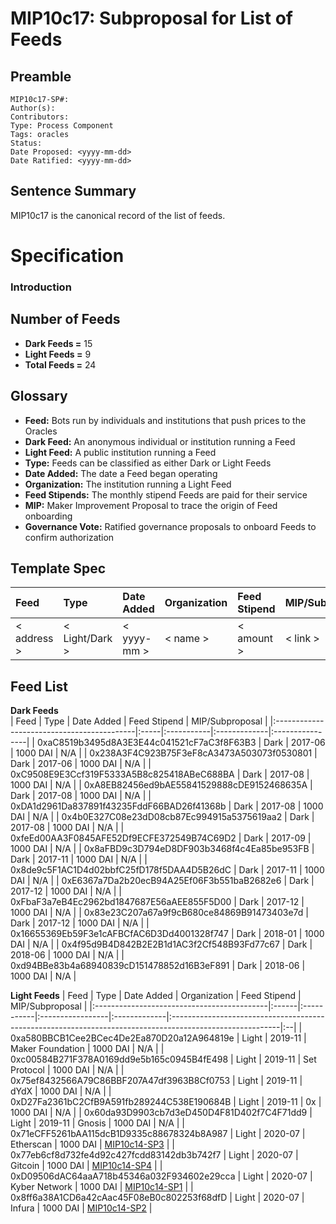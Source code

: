 # MIP10c17: Subproposal for List of Feeds

## Preamble
```
MIP10c17-SP#: 
Author(s):
Contributors:
Type: Process Component
Tags: oracles
Status:
Date Proposed: <yyyy-mm-dd>
Date Ratified: <yyyy-mm-dd>
```

## Sentence Summary

MIP10c17 is the canonical record of the list of feeds.

# Specification

### Introduction

## Number of Feeds
- **Dark Feeds =** 15
- **Light Feeds =** 9
- **Total Feeds =** 24

## Glossary

- **Feed:** Bots run by individuals and institutions that push prices to the Oracles
- **Dark Feed:** An anonymous individual or institution running a Feed
- **Light Feed:** A public institution running a Feed
- **Type:** Feeds can be classified as either Dark or Light Feeds
- **Date Added:** The date a Feed began operating
- **Organization:** The institution running a Light Feed
- **Feed Stipends:** The monthly stipend Feeds are paid for their service
- **MIP:**  Maker Improvement Proposal to trace the origin of Feed onboarding
- **Governance Vote:** Ratified governance proposals to onboard Feeds to confirm authorization

## Template Spec

|     Feed    |       Type     |  Date Added | Organization | Feed Stipend |    MIP/Subproposal    |
| :---------- | :------------- | :---------- | :----------- | :----------- | :-------------------- |
| < address > | < Light/Dark > | < yyyy-mm > |   < name >   |  < amount >  |  < link >             |



## Feed List

**Dark Feeds**   
| Feed                                       | Type | Date Added | Feed Stipend | MIP/Subproposal |
|:-------------------------------------------|:-----|:-----------|:-------------|:----------------|
| 0xaC8519b3495d8A3E3E44c041521cF7aC3f8F63B3 | Dark | 2017-06    | 1000 DAI     | N/A             |
| 0x238A3F4C923B75F3eF8cA3473A503073f0530801 | Dark | 2017-06    | 1000 DAI     | N/A             |
| 0xC9508E9E3Ccf319F5333A5B8c825418ABeC688BA | Dark | 2017-08    | 1000 DAI     | N/A             |
| 0xA8EB82456ed9bAE55841529888cDE9152468635A | Dark | 2017-08    | 1000 DAI     | N/A             |
| 0xDA1d2961Da837891f43235FddF66BAD26f41368b | Dark | 2017-08    | 1000 DAI     | N/A             |
| 0x4b0E327C08e23dD08cb87Ec994915a5375619aa2 | Dark | 2017-08    | 1000 DAI     | N/A             |
| 0xfeEd00AA3F0845AFE52Df9ECFE372549B74C69D2 | Dark | 2017-09    | 1000 DAI     | N/A             |
| 0x8aFBD9c3D794eD8DF903b3468f4c4Ea85be953FB | Dark | 2017-11    | 1000 DAI     | N/A             |
| 0x8de9c5F1AC1D4d02bbfC25fD178f5DAA4D5B26dC | Dark | 2017-11    | 1000 DAI     | N/A             |
| 0xE6367a7Da2b20ecB94A25Ef06F3b551baB2682e6 | Dark | 2017-12    | 1000 DAI     | N/A             |
| 0xFbaF3a7eB4Ec2962bd1847687E56aAEE855F5D00 | Dark | 2017-12    | 1000 DAI     | N/A             |
| 0x83e23C207a67a9f9cB680ce84869B91473403e7d | Dark | 2017-12    | 1000 DAI     | N/A             |
| 0x16655369Eb59F3e1cAFBCfAC6D3Dd4001328f747 | Dark | 2018-01    | 1000 DAI     | N/A             |
| 0x4f95d9B4D842B2E2B1d1AC3f2Cf548B93Fd77c67 | Dark | 2018-06    | 1000 DAI     | N/A             |
| 0xd94BBe83b4a68940839cD151478852d16B3eF891 | Dark | 2018-06    | 1000 DAI     | N/A             |


**Light Feeds**
| Feed                                       | Type  | Date Added | Organization     | Feed Stipend | MIP/Subproposal                            |
|:-------------------------------------------|:------|:-----------|:-----------------|:-------------|:---------------------------------------------------------------------------------------------------------|:--|
| 0xa580BBCB1Cee2BCec4De2Ea870D20a12A964819e | Light | 2019-11    | Maker Foundation | 1000 DAI     | N/A                                                                                                      |
| 0xc00584B271F378A0169dd9e5b165c0945B4fE498 | Light | 2019-11    | Set Protocol     | 1000 DAI     | N/A                                                                                                      |
| 0x75ef8432566A79C86BBF207A47df3963B8Cf0753 | Light | 2019-11    | dYdX             | 1000 DAI     | N/A                                                                                                      |
| 0xD27Fa2361bC2CfB9A591fb289244C538E190684B | Light | 2019-11    | 0x               | 1000 DAI     | N/A                                                                                                      |
| 0x60da93D9903cb7d3eD450D4F81D402f7C4F71dd9 | Light | 2019-11    | Gnosis           | 1000 DAI     | N/A                                                                                                      |
| 0x71eCFF5261bAA115dcB1D9335c88678324b8A987 | Light | 2020-07    | Etherscan        | 1000 DAI     | [MIP10c14-SP3](https://github.com/makerdao/mips/blob/master/MIP10/MIP10c14-Subproposals/MIP10c14-SP3.md) |
| 0x77eb6cf8d732fe4d92c427fcdd83142db3b742f7 | Light | 2020-07    | Gitcoin          | 1000 DAI     | [MIP10c14-SP4](https://github.com/makerdao/mips/blob/master/MIP10/MIP10c14-Subproposals/MIP10c14-SP4.md) |
| 0xD09506dAC64aaA718b45346a032F934602e29cca | Light | 2020-07    | Kyber Network    | 1000 DAI     | [MIP10c14-SP1](https://github.com/makerdao/mips/blob/master/MIP10/MIP10c14-Subproposals/MIP10c14-SP1.md) |
| 0x8ff6a38A1CD6a42cAac45F08eB0c802253f68dfD | Light | 2020-07    | Infura           | 1000 DAI     | [MIP10c14-SP2](https://github.com/makerdao/mips/blob/master/MIP10/MIP10c14-Subproposals/MIP10c14-SP2.md) |